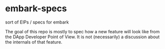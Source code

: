 # embark-specs
sort of EIPs / specs for embark

The goal of this repo is mostly to spec how a new feature will look like from the DApp Developer Point of View. It is not (necessarily) a discussion about the internals of that feature.
